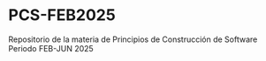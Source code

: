 # PCS-FEB2025
Repositorio de la materia de Principios de Construcción de Software Periodo FEB-JUN 2025
